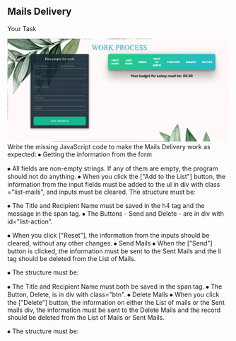 ## Mails Delivery

 
Your Task

 ![alt text](https://github.com/skyepaper/JavaScript/blob/main/JavaScriptAdvanced/Exam%201/1.WorkProcess/Pics/Pic%20(1).bmp)  
Write the missing JavaScript code to make the Mails Delivery work as expected:
⦁	Getting the information from the form
 
⦁	All fields are non-empty strings. If any of them are empty, the program should not do anything.
⦁	When you click the ["Add to the List"] button, the information from the input fields must be added to the ul in div with class ="list-mails", and inputs must be cleared. The structure must be:
 
⦁	The Title and Recipient Name must be saved in the h4 tag and the message in the span tag.
⦁	The Buttons - Send and Delete - are in div with id="list-action".


 
⦁	When you click ["Reset"], the information from the inputs should be cleared, without any other changes.
⦁	Send Mails
⦁	When the ["Send"] button is clicked, the information must be sent to the Sent Mails and the li tag should be deleted from the List of Mails.
 
⦁	The structure must be:
 
⦁	The Title and Recipient Name must both be saved in the span tag.
⦁	The Button, Delete, is in div with class="btn".
⦁	Delete Mails
⦁	When you click the ["Delete"] button, the information on either the List of mails or the Sent mails div, the information must be sent to the Delete Mails and the record should be deleted from the List of Mails or Sent Mails.
 
 
 
⦁	The structure must be:
 
